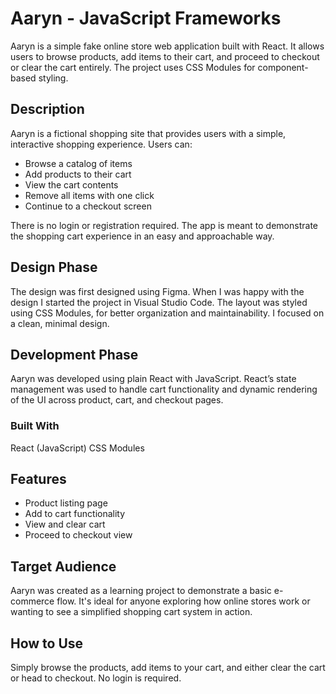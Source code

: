 # Aaryn - JavaScript Frameworks



Aaryn is a simple fake online store web application built with React. It allows users to browse products, add items to their cart, and proceed to checkout or clear the cart entirely. The project uses CSS Modules for component-based styling.

## Description
Aaryn is a fictional shopping site that provides users with a simple, interactive shopping experience. Users can:
- Browse a catalog of items
- Add products to their cart
- View the cart contents
- Remove all items with one click
- Continue to a checkout screen
  
There is no login or registration required. The app is meant to demonstrate the shopping cart experience in an easy and approachable way.

## Design Phase
The design was first designed using Figma. When I was happy with the design I started the project in Visual Studio Code. The layout was styled using CSS Modules, for better organization and maintainability. I focused on a clean, minimal design.

## Development Phase
Aaryn was developed using plain React with JavaScript. React’s state management was used to handle cart functionality and dynamic rendering of the UI across product, cart, and checkout pages.

### Built With
React (JavaScript)
CSS Modules

## Features
- Product listing page
- Add to cart functionality
- View and clear cart
- Proceed to checkout view

## Target Audience
Aaryn was created as a learning project to demonstrate a basic e-commerce flow. It's ideal for anyone exploring how online stores work or wanting to see a simplified shopping cart system in action.

## How to Use
Simply browse the products, add items to your cart, and either clear the cart or head to checkout. No login is required.
